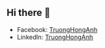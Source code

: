 ## Hi there 👋

<!--
**AnhAnh22062004/AnhAnh22062004** is a ✨ _special_ ✨ repository because its `README.md` (this file) appears on your GitHub profile.

Here are some ideas to get you started:

- 🔭 I’m currently working on ...
- 🌱 I’m currently learning ...
- 👯 I’m looking to collaborate on ...
- 🤔 I’m looking for help with ...
- 💬 Ask me about ...
- 📫 How to reach me: ...
- 😄 Pronouns: ...
- ⚡ Fun fact: ...
-->
- Facebook: [TruongHongAnh](https://www.facebook.com/truonghonganh04/?locale=vi_VN)
- Linkedln: [TruongHongAnh](https://www.linkedin.com/in/tr%C6%B0%C6%A1ng-anh-07b4572a5/)

